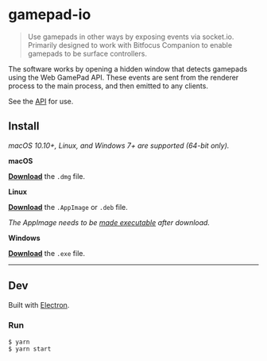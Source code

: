 # gamepad-io

> Use gamepads in other ways by exposing events via socket.io. Primarily designed to work with Bitfocus Companion to enable gamepads to be surface controllers.

The software works by opening a hidden window that detects gamepads using the Web GamePad API. These events are sent from the renderer process to the main process, and then emitted to any clients.

See the [API](./api.md) for use.

## Install

*macOS 10.10+, Linux, and Windows 7+ are supported (64-bit only).*

**macOS**

[**Download**](https://github.com/josephdadams/gamepad-io/releases/latest) the `.dmg` file.

**Linux**

[**Download**](https://github.com/josephdadams/gamepad-io/releases/latest) the `.AppImage` or `.deb` file.

*The AppImage needs to be [made executable](http://discourse.appimage.org/t/how-to-make-an-appimage-executable/80) after download.*

**Windows**

[**Download**](https://github.com/josephdadams/gamepad-io/releases/latest) the `.exe` file.

---

## Dev

Built with [Electron](https://electronjs.org).

### Run

```
$ yarn
$ yarn start
```